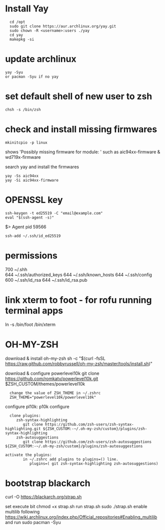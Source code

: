 # Install Yay
```
  cd /opt
  sudo git clone https://aur.archlinux.org/yay.git  
  sudo chown -R <username>:users ./yay
  cd yay
  makepkg -si
```

# update archlinux
    yay -Syu
	or pacman -Syu if no yay

# set default shell of new user to zsh
    chsh -s /bin/zsh

# check and install missing firmwares
```
mkinitcpio -p linux
```
shows 'Possibly missing firmware for module: '
such as aic94xx-firmware & wd719x-firmware

search yay and install the firmwares
```
yay -Ss aic94xx
yay -Si aic94xx-firmware
```

# OPENSSL key
```
ssh-keygen -t ed25519 -C "email@example.com"
eval "$(ssh-agent -s)"
```
  $> Agent pid 59566
```
ssh-add ~/.ssh/id_ed25519
```

# permissions
  700	~/.shh	
  644	~/.ssh/authorized_keys
  644	~/.ssh/known_hosts
  644	~/.ssh/config
  600	~/.ssh/id_rsa
  644	~/.ssh/id_rsa.pub
          
# link xterm to foot - for rofu running terminal apps
ln -s /bin/foot /bin/xterm









# OH-MY-ZSH
download & install oh-my-zsh
sh -c "$(curl -fsSL https://raw.github.com/robbyrussell/oh-my-zsh/master/tools/install.sh)"
   
download & configure powerlevel10k
git clone https://github.com/romkatv/powerlevel10k.git $ZSH_CUSTOM/themes/powerlevel10k
   
      change the value of ZSH_THEME in ~/.zshrc
      ZSH_THEME="powerlevel10k/powerlevel10k"
         
configure pl10k:
p10k configure
         
      clone plugins:
         zsh-syntax-highlighting
            git clone https://github.com/zsh-users/zsh-syntax-highlighting.git ${ZSH_CUSTOM:-~/.oh-my-zsh/custom}/plugins/zsh-syntax-highlighting
         zsh-autosuggestions
            git clone https://github.com/zsh-users/zsh-autosuggestions ${ZSH_CUSTOM:-~/.oh-my-zsh/custom}/plugins/zsh-autosuggestions
         
	activate the plugins:
            in ~/.zshrc add plugins to plugins=() line.
               plugins=( git zsh-syntax-highlighting zsh-autosuggestions)


# bootstrap blackarch
   curl -O https://blackarch.org/strap.sh
   
   set execute bit
      chmod +x strap.sh
   run strap.sh
      sudo ./strap.sh
   enable multilib following https://wiki.archlinux.org/index.php/Official_repositories#Enabling_multilib and run
      sudo pacman -Syu
 
 
